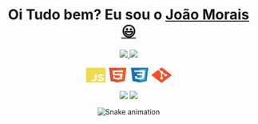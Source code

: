 
<!--
**joaomoraiss/joaomoraiss** is a ✨ _special_ ✨ repository because its `README.md` (this file) appears on your GitHub profile.

Here are some ideas to get you started:

- 🔭 I’m currently working on ...
- 🌱 I’m currently learning ...
- 👯 I’m looking to collaborate on ...
- 🤔 I’m looking for help with ...
- 💬 Ask me about ...
- 📫 How to reach me: ...
- 😄 Pronouns: ...
- ⚡ Fun fact: ...
-->
<div>
  
  <h1 align="center">
    Oi Tudo bem? Eu sou o 
    <a href="www.linkedin.com/in/joão-morais-4b231a269">João Morais 😃️</a>
  </h1>
  
</div>

<div align="center" justify-content="center" >
  <a href="https://github.com/joaomoraiss">
    <img height="150em" src="https://github-readme-stats.vercel.app/api?username=joaomoraiss&count_private=true&include_all_commits=true&show_icons=true&theme=midnight-purple&hide_border=false&show_owner=true"/>
    <img height="140em" src="https://github-readme-stats.vercel.app/api/top-langs/?username=joaomoraiss&theme=midnight-purple&hide_border=false&&layout=compact"/>
  </a>
</div>

<div align="center" valign="top"><br>
  <img align="center" alt="Js" height="30" width="40" src="https://raw.githubusercontent.com/devicons/devicon/master/icons/javascript/javascript-plain.svg">
  <img align="center" alt="HTML" height="30" width="40" src="https://raw.githubusercontent.com/devicons/devicon/master/icons/html5/html5-original.svg">
  <img align="center" alt="CSS" height="30" width="40" src="https://raw.githubusercontent.com/devicons/devicon/master/icons/css3/css3-original.svg">
  <img align="center" alt="git" height="30" width="40" src="https://raw.githubusercontent.com/devicons/devicon/master/icons/git/git-original.svg">
</div><br>

<div align="center">
  <a href="https://www.linkedin.com/in/joão-morais-4b231a269" target="_blank"><img src="https://img.shields.io/badge/-LinkedIn-%230077B5?style=for-the-badge&logo=linkedin&logoColor=white" target="_blank"></a> 
  <a href="mailto:joaovictorrmpework@outlook.com"><img src="https://img.shields.io/badge/-Gmail-%23333?style=for-the-badge&logo=gmail&logoColor=white" target="_blank"></a>
</div>

<div align="center">

  ![Snake animation](https://github.com/danielbped/danielbped/blob/output/github-contribution-grid-snake.svg)
  
</div>

 
